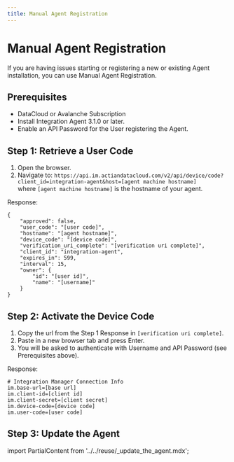 ```yaml
---
title: Manual Agent Registration
---
```


# Manual Agent Registration

If you are having issues starting or registering a new or existing Agent installation, you can use Manual Agent Registration.

## Prerequisites

* DataCloud or Avalanche Subscription
* Install Integration Agent 3.1.0 or later.
* Enable an API Password for the User registering the Agent.

## Step 1: Retrieve a User Code

1. Open the browser.
2. Navigate to: `https://api.im.actiandatacloud.com/v2/api/device/code?client_id=integration-agent&host=[agent machine hostname]`<br/>
 where `[agent machine hostname]` is the hostname of your agent.
 
Response:
```
{
    "approved": false,
    "user_code": "[user code]",
    "hostname": "[agent hostname]",
    "device_code": "[device code]",
    "verification_uri_complete": "[verification uri complete]",
    "client_id": "integration-agent",
    "expires_in": 599,
    "interval": 15,
    "owner": {
        "id": "[user id]",
        "name": "[username]"
    }
}
```

## Step 2: Activate the Device Code

1. Copy the url from the Step 1 Response in `[verification uri complete]`.
2. Paste in a new browser tab and press Enter.
3. You will be asked to authenticate with Username and API Password (see Prerequisites above).

Response:
```
# Integration Manager Connection Info
im.base-url=[base url]
im.client-id=[client id]
im.client-secret=[client secret]
im.device-code=[device code]
im.user-code=[user code]
```

## Step 3: Update the Agent
import PartialContent from '../../reuse/_update_the_agent.mdx';

<PartialContent name="update_the_agent" />